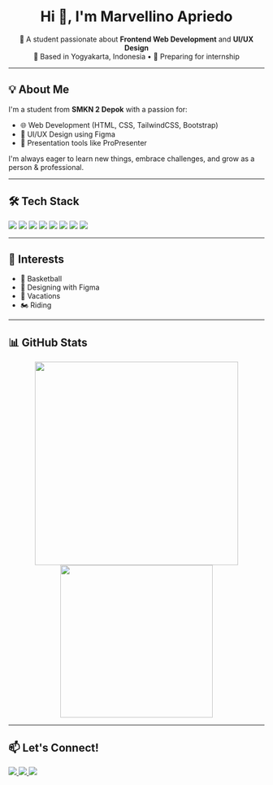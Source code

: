 <h1 align="center">Hi 👋, I'm Marvellino Apriedo</h1>
<p align="center">
🌱 A student passionate about <strong>Frontend Web Development</strong> and <strong>UI/UX Design</strong><br>
📍 Based in Yogyakarta, Indonesia • 🚀 Preparing for internship
</p>

---

## 💡 About Me
I'm a student from **SMKN 2 Depok** with a passion for:
- 🌐 Web Development (HTML, CSS, TailwindCSS, Bootstrap)
- 🎨 UI/UX Design using Figma
- 🎥 Presentation tools like ProPresenter

I'm always eager to learn new things, embrace challenges, and grow as a person & professional.

---

## 🛠️ Tech Stack
<p align="left">
  <img src="https://img.shields.io/badge/HTML5-E34F26?style=flat&logo=html5&logoColor=white" />
  <img src="https://img.shields.io/badge/CSS3-1572B6?style=flat&logo=css3&logoColor=white" />
  <img src="https://img.shields.io/badge/Tailwind_CSS-38B2AC?style=flat&logo=tailwind-css&logoColor=white" />
  <img src="https://img.shields.io/badge/JavaScript-F7DF1E?style=flat&logo=javascript&logoColor=black" />
  <img src="https://img.shields.io/badge/Bootstrap-563D7C?style=flat&logo=bootstrap&logoColor=white" />
  <img src="https://img.shields.io/badge/Figma-F24E1E?style=flat&logo=figma&logoColor=white" />
  <img src="https://img.shields.io/badge/Git-F05032?style=flat&logo=git&logoColor=white" />
  <img src="https://img.shields.io/badge/GitHub-181717?style=flat&logo=github&logoColor=white" />
</p>

---

## 🎯 Interests
- 🏀 Basketball  
- 🧠 Designing with Figma  
- 🌴 Vacations  
- 🏍️ Riding  

---

## 📊 GitHub Stats
<p align="center">
  <img src="https://github-readme-stats.vercel.app/api?username=marvellinoa&show_icons=true&theme=radical" width="400"/>
  <img src="https://github-readme-stats.vercel.app/api/top-langs/?username=marvellinoa&layout=compact&theme=radical" width="300"/>
</p>

---

## 📫 Let's Connect!
<p align="left">
  <a href="https://www.linkedin.com/in/your-linkedin/" target="_blank">
    <img src="https://img.shields.io/badge/LinkedIn-blue?style=flat&logo=linkedin&logoColor=white" />
  </a>
  <a href="https://instagram.com/marvellthefirst/" target="_blank">
    <img src="https://img.shields.io/badge/Instagram-E4405F?style=flat&logo=instagram&logoColor=white" />
  </a>
  <a href="marvellinoapriedo8r@email.com" target="_blank">
    <img src="https://img.shields.io/badge/Gmail-D14836?style=flat&logo=gmail&logoColor=white" />
  </a>
</p>

